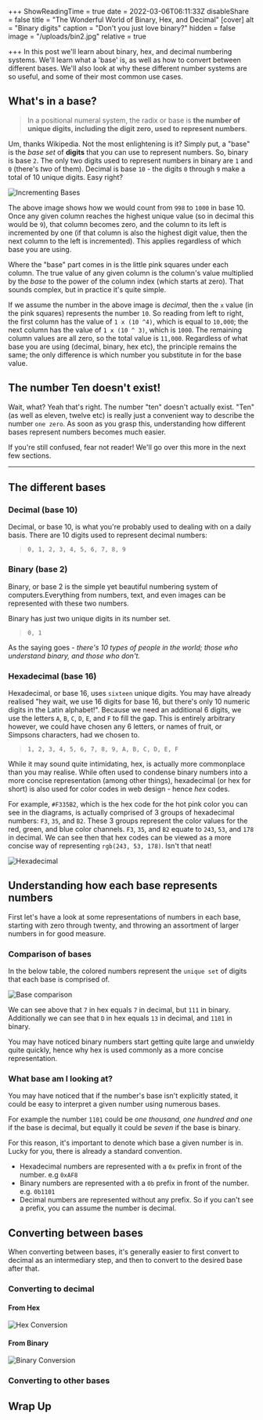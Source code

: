 +++
ShowReadingTime = true
date = 2022-03-06T06:11:33Z
disableShare = false
title = "The Wonderful World of Binary, Hex, and Decimal"
[cover]
alt = "Binary digits"
caption = "Don't you just love binary?"
hidden = false
image = "/uploads/bin2.jpg"
relative = true

+++
In this post we'll learn about binary, hex, and decimal numbering systems. We'll learn what a 'base' is, as well as how to convert between different bases. We'll also look at why these different number systems are so useful, and some of their most common use cases.

## What's in a base?

> In a positional numeral system, the radix or base is **the number of unique digits, including the digit zero, used to represent numbers**.

Um, thanks Wikipedia. Not the most enlightening is it? Simply put, a "base" is the _base set_ of **digits** that you can use to represent numbers. So, binary is base `2`. The only two digits used to represent numbers in binary are `1` and `0` (there's _two_ of them). Decimal is base `10` - the digits `0` through `9` make a total of 10 unique digits. Easy right?

![Incrementing Bases](/uploads/incrementing-bases.png#center)

The above image shows how we would count from `998` to `1000` in base 10. Once any given column reaches the highest unique value (so in decimal this would be `9`), that column becomes zero, and the column to its left is incremented by one (if that column is also the highest digit value, then the next column to the left is incremented). This applies regardless of which base you are using.

Where the "base" part comes in is the little pink squares under each column.  The true value of any given column is the column's value multiplied by the _base_ to the power of the column index (which starts at zero). That sounds complex, but in practice it's quite simple.

If we assume the number in the above image is _decimal_, then the `x` value (in the pink squares) represents the number `10`. So reading from left to right, the first column has the value of `1 x (10 ^4)`, which is equal to `10,000`; the next column has the value of `1 x (10 ^ 3)`, which is `1000`.  The remaining column values are all zero, so the total value is `11,000`. Regardless of what base you are using (decimal, binary, hex etc), the principle remains the same; the only difference is which number you substitute in for the base value.

## The number Ten doesn't exist!

Wait, what? Yeah that's right. The number "ten" doesn't actually exist.  "Ten" (as well as eleven, twelve etc) is really just a convenient way to describe the number `one zero`.  As soon as you grasp this, understanding how different bases represent numbers becomes much easier.

If you're still confused, fear not reader! We'll go over this more in the next few sections.

***

## The different bases

### Decimal (base 10)

Decimal, or base 10, is what you're probably used to dealing with on a daily basis. There are 10 digits used to represent decimal numbers:

> `0, 1, 2, 3, 4, 5, 6, 7, 8, 9`

### Binary (base 2)

Binary, or base 2 is the simple yet beautiful numbering system of computers.Everything from numbers, text, and even images can be represented with these two numbers.

Binary has just two unique digits in its number set.

> `0, 1`

As the saying goes - _there's 10 types of people in the world; those who understand binary, and those who don't._

### Hexadecimal (base 16)

Hexadecimal, or base 16, uses `sixteen` unique digits. You may have already realised "hey wait, we use 16 digits for base 16, but there's only 10 numeric digits in the Latin alphabet!". Because we need an additional 6 digits, we use the letters `A`, `B`, `C`, `D`, `E`, and `F` to fill the gap.  This is entirely arbitrary however, we could have chosen any 6 letters, or names of fruit, or Simpsons characters, had we chosen to.

> `1, 2, 3, 4, 5, 6, 7, 8, 9, A, B, C, D, E, F`

While it may sound quite intimidating, hex, is actually more commonplace than you may realise.  While often used to condense binary numbers into a more concise representation (among other things), hexadecimal (or hex for short) is also used for color codes in web design - hence _hex_ codes.

For example, `#F335B2`, which is the hex code for the hot pink color you can see in the diagrams, is actually comprised of 3 groups of hexadecimal numbers: `F3`, `35`, and `B2`. These 3 groups represent the color values for the red, green, and blue color channels. `F3`, `35`, and `B2` equate to `243`, `53`, and `178` in decimal.  We can see then that hex codes can be viewed as a more concise way of representing `rgb(243, 53, 178)`. Isn't that neat!

![Hexadecimal](/uploads/hex.png#center)

## Understanding how each base represents numbers

First let's have a look at some representations of numbers in each base, starting with zero through twenty, and throwing an assortment of larger numbers in for good measure.

### Comparison of bases

In the below table, the colored numbers represent the `unique set` of digits that each base is comprised of.

![Base comparison](/uploads/comparison.png#center)

We can see above that `7` in hex equals `7` in decimal, but `111` in binary.  Additionally we can see that `D` in hex equals `13` in decimal, and `1101` in binary.

You may have noticed binary numbers start getting quite large and unwieldy quite quickly, hence why hex is used commonly as a more concise representation.

### What base am I looking at?

You may have noticed that if the number's base isn't explicitly stated, it could be easy to interpret a given number using numerous bases.

For example the number `1101` could be _one thousand, one hundred and one_ if the base is decimal, but equally it could be _seven_ if the base is binary.

For this reason, it's important to denote which base a given number is in. Lucky for you, there is already a standard convention.

* Hexadecimal numbers are represented with a `0x` prefix in front of the number. e.g `0xAF8`
* Binary numbers are represented with a `0b` prefix in front of the number. e.g. `0b1101`
* Decimal numbers are represented without any prefix. So if you can't see a prefix, you can assume the number is decimal.

## Converting between bases

When converting between bases, it's generally easier to first convert to decimal as an intermediary step, and then to convert to the desired base after that.

### Converting to decimal

#### From Hex

![Hex Conversion](/uploads/hex-conversion.png)

#### From Binary

![Binary Conversion](/uploads/binary-conversion.png)

### Converting to other bases

## Wrap Up